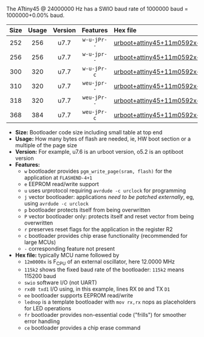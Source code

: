 The ATtiny45 @ 24000000 Hz has a SWIO baud rate of 1000000 baud = 1000000+0.00% baud.

|Size|Usage|Version|Features|Hex file|
|:-:|:-:|:-:|:-:|:--|
|252|256|u7.7|`w-u-jPr--`|[urboot+attiny45+11m0592x++460k8_swio_rxb0_txb1_lednop.hex](https://raw.githubusercontent.com/stefanrueger/urboot.hex/main/mcus/attiny45/external_oscillator/fcpu+11m0592_Hz/br++460k8_bps/urboot+attiny45+11m0592x++460k8_swio_rxb0_txb1_lednop.hex)|
|256|256|u7.7|`w-u-jpr--`|[urboot+attiny45+11m0592x++460k8_swio_rxb0_txb1_lednop_fr.hex](https://raw.githubusercontent.com/stefanrueger/urboot.hex/main/mcus/attiny45/external_oscillator/fcpu+11m0592_Hz/br++460k8_bps/urboot+attiny45+11m0592x++460k8_swio_rxb0_txb1_lednop_fr.hex)|
|300|320|u7.7|`w-u-jPr-c`|[urboot+attiny45+11m0592x++460k8_swio_rxb0_txb1_lednop_fr_ce.hex](https://raw.githubusercontent.com/stefanrueger/urboot.hex/main/mcus/attiny45/external_oscillator/fcpu+11m0592_Hz/br++460k8_bps/urboot+attiny45+11m0592x++460k8_swio_rxb0_txb1_lednop_fr_ce.hex)|
|310|320|u7.7|`weu-jpr--`|[urboot+attiny45+11m0592x++460k8_swio_rxb0_txb1_ee_lednop.hex](https://raw.githubusercontent.com/stefanrueger/urboot.hex/main/mcus/attiny45/external_oscillator/fcpu+11m0592_Hz/br++460k8_bps/urboot+attiny45+11m0592x++460k8_swio_rxb0_txb1_ee_lednop.hex)|
|318|320|u7.7|`weu-jPr--`|[urboot+attiny45+11m0592x++460k8_swio_rxb0_txb1_ee.hex](https://raw.githubusercontent.com/stefanrueger/urboot.hex/main/mcus/attiny45/external_oscillator/fcpu+11m0592_Hz/br++460k8_bps/urboot+attiny45+11m0592x++460k8_swio_rxb0_txb1_ee.hex)|
|368|384|u7.7|`weu-jPr-c`|[urboot+attiny45+11m0592x++460k8_swio_rxb0_txb1_ee_lednop_fr_ce.hex](https://raw.githubusercontent.com/stefanrueger/urboot.hex/main/mcus/attiny45/external_oscillator/fcpu+11m0592_Hz/br++460k8_bps/urboot+attiny45+11m0592x++460k8_swio_rxb0_txb1_ee_lednop_fr_ce.hex)|

- **Size:** Bootloader code size including small table at top end
- **Usage:** How many bytes of flash are needed, ie, HW boot section or a multiple of the page size
- **Version:** For example, u7.6 is an urboot version, o5.2 is an optiboot version
- **Features:**
  + `w` bootloader provides `pgm_write_page(sram, flash)` for the application at `FLASHEND-4+1`
  + `e` EEPROM read/write support
  + `u` uses urprotocol requiring `avrdude -c urclock` for programming
  + `j` vector bootloader: applications *need to be patched externally*, eg, using `avrdude -c urclock`
  + `p` bootloader protects itself from being overwritten
  + `P` vector bootloader only: protects itself and reset vector from being overwritten
  + `r` preserves reset flags for the application in the register R2
  + `c` bootloader provides chip erase functionality (recommended for large MCUs)
  + `-` corresponding feature not present
- **Hex file:** typically MCU name followed by
  + `12m0000x` is F<sub>CPU</sub> of an external oscillator, here 12.0000 MHz
  + `115k2` shows the fixed baud rate of the bootloader: `115k2` means 115200 baud
  + `swio` software I/O (not UART)
  + `rxd0 txd1` I/O using, in this example, lines RX `D0` and TX `D1`
  + `ee` bootloader supports EEPROM read/write
  + `lednop` is a template bootloader with `mov rx,rx` nops as placeholders for LED operations
  + `fr` bootloader provides non-essential code ("frills") for smoother error handling
  + `ce` bootloader provides a chip erase command
